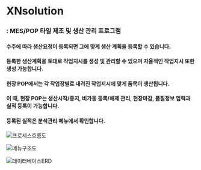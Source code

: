 # XNsolution
### : MES/POP 타일 제조 및 생산 관리 프로그램

#### 수주에 따라 생산요청이 등록되면 그에 맞게 생산 계획을 등록할 수 있습니다.
#### 등록한 생산계획을 토대로 작업지시를 생성 및 관리할 수 있으며 자율적인 작업지시 또한 생성 가능합니다. 
#### 현장 POP에서는 각 작업장별로 내려진 작업지시에 맞게 품목이 생산됩니다.
#### 이 때, 현장 POP는 생산시작/중지, 비가동 등록/해제 관리, 현장마감, 품질정보 입력과 실적 등록이 가능합니다.
#### 등록된 실적은 분석관리 메뉴에서 확인합니다.

![프로세스흐름도](https://user-images.githubusercontent.com/96224803/152660249-f8da57d5-5cf0-4404-9ced-f0afc4a3e500.PNG)

![메뉴구조도](https://user-images.githubusercontent.com/96224803/152660253-951d5662-d503-4f35-9f7a-7cf8204f2e62.PNG)

![데이터베이스ERD](https://user-images.githubusercontent.com/96224803/152660251-d5872309-e335-429b-a4bd-c8b81ca046c0.JPG)
